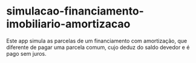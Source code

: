 # simulacao-financiamento-imobiliario-amortizacao
Este app simula as parcelas de um financiamento com amortização, que diferente de pagar uma parcela comum, cujo deduz do saldo devedor e é pago sem juros.
